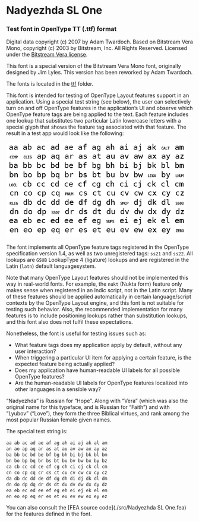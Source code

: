 # Nadyezhda SL One 
### Test font in OpenType TT (.ttf) format

Digital data copyright (c) 2007 by Adam Twardoch. Based on Bitstream Vera Mono, copyright (c) 2003 by Bitstream, Inc. All Rights Reserved. Licensed under the [Bitstream Vera license](./LICENSE). 

This font is a special version of the Bitstream Vera Mono font, 
originally designed by Jim Lyles. This version has been reworked
by Adam Twardoch. 

The fonts is located in the [ttf](./ttf/) folder.

This font is intended for testing of OpenType Layout features support 
in an application. Using a special test string (see below), the user 
can selectively turn on and off OpenType features in the application’s 
UI and observe which OpenType feature tags are being applied to the 
text. Each feature includes one lookup that substitutes two particular 
Latin lowercase letters with a special glyph that shows the feature 
tag associated with that feature. The result in a test app would look like the following: 

![Nadyezhda SL One test result](./media/NadyezhdaSLOne.gif)

The font implements all OpenType feature tags registered in the 
OpenType specification version 1.4, as well as two unregistered 
tags: `ss21` and `ss22`. All lookups are `GSUB` LookupType 4 (ligature) lookups and are registered in the Latin (`latn`) default languagesystem. 

Note that many OpenType Layout features should not be implemented 
this way in real-world fonts. For example, the `nukt` (Nukta form) 
feature only makes sense when registered in an Indic script, not in 
the Latin script. Many of these features should be applied 
automatically in certain language/script contexts by the OpenType
Layout engine, and this font is not suitable for testing such 
behavior. Also, the recommended implementation for many features 
is to include positioning lookups rather than substitution lookups, 
and this font also does not fulfil these expectations. 

Nonetheless, the font is useful for testing issues such as: 
* What feature tags does my application apply by default, without 
any user interaction? 
* When triggering a particular UI item for applying a certain feature, 
is the expected feature being actually applied? 
* Does my application have human-readable UI labels for all possible 
OpenType features?  
* Are the human-readable UI labels for OpenType features localized 
into other languages in a sensible way? 

“Nadyezhda” is Russian for “Hope”. Along with “Vera” (which was also 
the original name for this typeface, and is Russian for “Faith”) and 
with “Lyubov” (“Love”), they form the three Biblical virtues, 
and rank among the most popular Russian female given names. 

The special test string is: 

```
aa ab ac ad ae af ag ah ai aj ak al am 
an ao ap aq ar as at au av aw ax ay az
ba bb bc bd be bf bg bh bi bj bk bl bm 
bn bo bp bq br bs bt bu bv bw bx by bz
ca cb cc cd ce cf cg ch ci cj ck cl cm 
cn co cp cq cr cs ct cu cv cw cx cy cz
da db dc dd de df dg dh di dj dk dl dm 
dn do dp dq dr ds dt du dv dw dx dy dz
ea eb ec ed ee ef eg eh ei ej ek el em 
en eo ep eq er es et eu ev ew ex ey ez
```

You can also consult the [FEA source code](./src/Nadyezhda SL One.fea) for the features defined in the font. 
